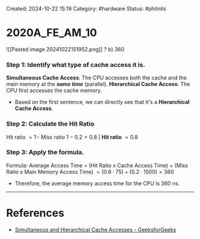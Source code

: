 Created: 2024-10-22 15:19
Category: #hardware 
Status: #philnits



# 2020A_FE_AM_10

![[Pasted image 20241022151952.png]]
? 
b) 360
### Step 1: Identify what type of cache access it is.

**Simultaneous Cache Access**: The CPU accesses both the cache and the main memory at the ***same time*** (parallel).
**Hierarchical Cache Access**: The CPU first accesses the cache memory.
- Based on the first sentence, we can directly see that it's a **Hierarchical Cache Access**.

### Step 2: Calculate the Hit Ratio

Hit ratio $= 1 -$ Miss ratio
$1 - 0.2 = 0.8$ | **Hit ratio** $= 0.8$

### Step 3: Apply the formula.

Formula: Average Access Time = (Hit Ratio x Cache Access Time) + (Miss Ratio x Main Memory Access Time)
$= (0.8 \cdot 75) + (0.2 \cdot 1500) = 360$

- Therefore, the average memory access time for the CPU is $360$ ns.



---
# References
- [Simultaneous and Hierarchical Cache Accesses - GeeksforGeeks](https://www.geeksforgeeks.org/simultaneous-and-hierarchical-cache-accesses/)